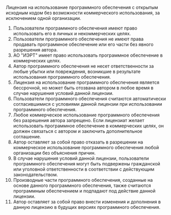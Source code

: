 Лицензия на использование программного обеспечения с открытым исходным кодом без возможности коммерческого использования, за исключением одной организации.

1. Пользователи программного обеспечения имеют право использовать его в личных и некоммерческих целях.
2. Пользователи программного обеспечения не имеют права продавать программное обеспечение или его части без явного разрешения автора.
3. АО "ИЭРТ" имеет право использовать программное обеспечение в коммерческих целях.
4. Автор программного обеспечения не несет ответственности за любые убытки или повреждения, возникшие в результате использования программного обеспечения.
5. Лицензия на использование программного обеспечения является бессрочной, но может быть отозвана автором в любое время в случае нарушения условий данной лицензии.
6. Пользователи программного обеспечения считаются автоматически согласившимися с условиями данной лицензии при использовании программного обеспечения.
7. Любое коммерческое использование программного обеспечения без разрешения автора запрещено. Если лицензиат желает использовать программное обеспечение в коммерческих целях, он должен связаться с автором и заключить дополнительное соглашение.
8. Автор оставляет за собой право отказать в разрешении на коммерческое использование программного обеспечения любой организации без объяснения причин.
9. В случае нарушения условий данной лицензии, пользователи программного обеспечения могут быть подвержены гражданской или уголовной ответственности в соответствии с действующим законодательством.
10. Производные части программного обеспечения, созданные на основе данного программного обеспечения, также считаются программным обеспечением и подпадают под действие данной лицензии.
11. Автор оставляет за собой право внести изменения и дополнения в данную лицензию в будущих версиях программного обеспечения.